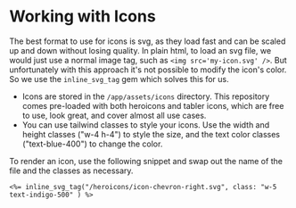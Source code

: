 
# Working with Icons

The best format to use for icons is svg, as they load fast and can be scaled up and down without losing quality. In plain html, to load an svg file, we would just use a normal image tag, such as `<img src='my-icon.svg' />`. But unfortunately with this approach it's not possible to modify the icon's color. So we use the `inline_svg_tag` gem which solves this for us.

- Icons are stored in the `/app/assets/icons` directory. This repository comes pre-loaded with both heroicons and tabler icons, which are free to use, look great, and cover almost all use cases.
- You can use tailwind classes to style your icons. Use the width and height classes ("w-4 h-4") to style the size, and the text color classes ("text-blue-400") to change the color.

To render an icon, use the following snippet and swap out the name of the file and the classes as necessary.

```
<%= inline_svg_tag("/heroicons/icon-chevron-right.svg", class: "w-5 text-indigo-500" ) %>
```
